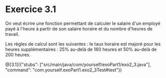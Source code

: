 # Exercice 3.1
On veut écrire une fonction permettant de calculer le salaire d'un employé payé à l'heure à partir de son salaire horaire et du nombre d'heures de travail.

Les règles de calcul sont les suivantes : le taux horaire est majoré pour les heures supplémentaires : 25% au-delà de 160 heures et 50% au-delà de 200 heures.


@[3.1]({"stubs": ["src/main/java/com/yourself/exoPart1/exo2_3.java"], "command": "com.yourself.exoPart1.exo2_3Test#test"})

